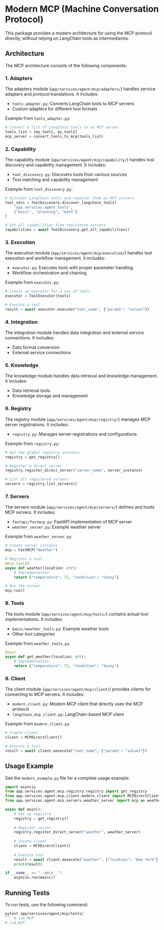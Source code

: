 # Modern MCP (Machine Conversation Protocol)

This package provides a modern architecture for using the MCP protocol directly, without relying on LangChain tools as intermediaries.

## Architecture

The MCP architecture consists of the following components:

### 1. Adapters

The adapters module (`app/services/agent/mcp/adapters/`) handles service adapters and protocol translations. It includes:

- `tools_adapter.py`: Converts LangChain tools to MCP servers
- Custom adapters for different tool formats

Example from `tools_adapter.py`:
```python
# Convert a list of LangChain tools to an MCP server
tools_list = [my_tool1, my_tool2]
mcp_server = convert_tools_to_mcp(tools_list)
```

### 2. Capability

The capability module (`app/services/agent/mcp/capability/`) handles tool discovery and capability management. It includes:

- `tool_discovery.py`: Discovers tools from various sources
- Tool matching and capability management

Example from `tool_discovery.py`:
```python
# Discover LangChain tools and register them as MCP servers
tool_sets = ToolDiscovery.discover_langchain_tools(
    "app.services.agent.tools",
    ["basic", "planning", "math"]
)

# Get all capabilities from registered servers
capabilities = await ToolDiscovery.get_all_capabilities()
```

### 3. Execution

The execution module (`app/services/agent/mcp/execution/`) handles tool execution and workflow management. It includes:

- `executor.py`: Executes tools with proper parameter handling
- Workflow orchestration and chaining

Example from `executor.py`:
```python
# Create an executor for a set of tools
executor = ToolExecutor(tools)

# Execute a tool
result = await executor.execute("tool_name", {"param1": "value1"})
```

### 4. Integration

The integration module handles data integration and external service connections. It includes:

- Data format conversion
- External service connections

### 5. Knowledge

The knowledge module handles data retrieval and knowledge management. It includes:

- Data retrieval tools
- Knowledge storage and management

### 6. Registry

The registry module (`app/services/agent/mcp/registry/`) manages MCP server registrations. It includes:

- `registry.py`: Manages server registrations and configurations

Example from `registry.py`:
```python
# Get the global registry instance
registry = get_registry()

# Register a direct server
registry.register_direct_server("server_name", server_instance)

# List all registered servers
servers = registry.list_servers()
```

### 7. Servers

The servers module (`app/services/agent/mcp/servers/`) defines and hosts MCP servers. It includes:

- `fastapi/fastmcp.py`: FastAPI implementation of MCP server
- `weather_server.py`: Example weather server

Example from `weather_server.py`:
```python
# Create server instance
mcp = FastMCP("Weather")

# Register a tool
@mcp.tool()
async def weather(location: str):
    # Implementation
    return {"temperature": 72, "condition": "Sunny"}

# Run the server
mcp.run()
```

### 8. Tools

The tools module (`app/services/agent/mcp/tools/`) contains actual tool implementations. It includes:

- `basic/weather_tools.py`: Example weather tools
- Other tool categories

Example from `weather_tools.py`:
```python
@tool
async def get_weather(location: str):
    # Implementation
    return {"temperature": 72, "condition": "Sunny"}
```

### 9. Client

The client module (`app/services/agent/mcp/client/`) provides clients for connecting to MCP servers. It includes:

- `modern_client.py`: Modern MCP client that directly uses the MCP protocol
- `langchain_mcp_client.py`: LangChain-based MCP client

Example from `modern_client.py`:
```python
# Create client
client = MCPDirectClient()

# Execute a tool
result = await client.aexecute("tool_name", {"param1": "value1"})
```

## Usage Example

See the `modern_example.py` file for a complete usage example:

```python
import asyncio
from app.services.agent.mcp.registry.registry import get_registry
from app.services.agent.mcp.client.modern_client import MCPDirectClient
from app.services.agent.mcp.servers.weather_server import mcp as weather_server

async def main():
    # Set up registry
    registry = get_registry()
    
    # Register server
    registry.register_direct_server("weather", weather_server)
    
    # Create client
    client = MCPDirectClient()
    
    # Execute tool
    result = await client.aexecute("weather", {"location": "New York"})
    print(result)

if __name__ == "__main__":
    asyncio.run(main())
```

## Running Tests

To run tests, use the following command:

```bash
pytest app/services/agent/mcp/tests/
``` # isA_MCP
# isA_MCP
